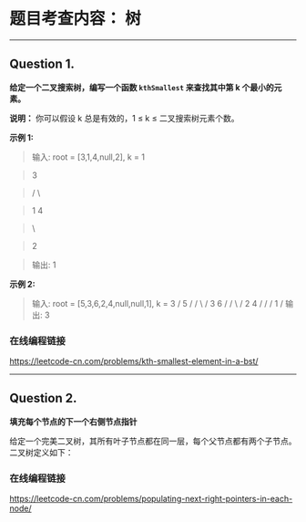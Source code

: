# 题目考查内容： 树
---
## Question 1.
**给定一个二叉搜索树，编写一个函数 `kthSmallest` 来查找其中第 k 个最小的元素。**

**说明：**
你可以假设 k 总是有效的，1 ≤ k ≤ 二叉搜索树元素个数。

**示例 1:**
>输入: root = [3,1,4,null,2], k = 1

>   3

>  / \

> 1   4

>  \

>   2

>输出: 1

**示例 2:**
>输入: root = [5,3,6,2,4,null,null,1], k = 3 /
>       5 /
>      / \  /
>     3   6  /
>    / \ /
>   2   4 /
>  / / 
> 1  /
>输出: 3
### 在线编程链接
https://leetcode-cn.com/problems/kth-smallest-element-in-a-bst/

---
## Question 2.
**填充每个节点的下一个右侧节点指针**

给定一个完美二叉树，其所有叶子节点都在同一层，每个父节点都有两个子节点。二叉树定义如下：

### 在线编程链接
https://leetcode-cn.com/problems/populating-next-right-pointers-in-each-node/

